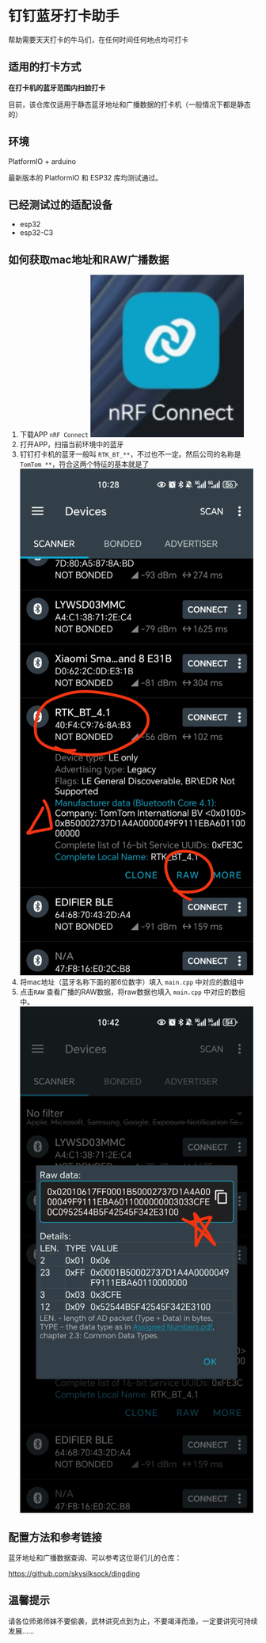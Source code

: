 # 钉钉蓝牙打卡助手

帮助需要天天打卡的牛马们，在任何时间任何地点均可打卡

## 适用的打卡方式

**在打卡机的蓝牙范围内扫脸打卡**

目前，该仓库仅适用于静态蓝牙地址和广播数据的打卡机（一般情况下都是静态的）

## 环境

PlatformIO + arduino

最新版本的 PlatformIO 和 ESP32 库均测试通过。

## 已经测试过的适配设备

* esp32
* esp32-C3

## 如何获取mac地址和RAW广播数据

1. 下载APP `nRF Connect`
![](./img/图标.jpg)
2. 打开APP，扫描当前环境中的蓝牙
3. 钉钉打卡机的蓝牙一般叫 `RTK_BT_**`，不过也不一定。然后公司的名称是 `TomTom **`，符合这两个特征的基本就是了
![](./img/mac地址.jpg)
4. 将mac地址（蓝牙名称下面的那6位数字）填入 `main.cpp` 中对应的数组中
5. 点击`RAW` 查看广播的RAW数据，将raw数据也填入 `main.cpp` 中对应的数组中。
![](./img/raw数据.jpg)

## 配置方法和参考链接

蓝牙地址和广播数据查询、可以参考这位哥们儿的仓库：

https://github.com/skysilksock/dingding

## 温馨提示

请各位师弟师妹不要偷袭，武林讲究点到为止，不要竭泽而渔，一定要讲究可持续发展……
